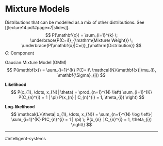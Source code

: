 # Mixture Models
Distributions that can be modelled as a mix of other distributions. See [[lecture14.pdf#page=7|slides]].
$$
P(\mathbf{x}) = \sum_{i=1}^{k} \;
\underbrace{P(C=i)}_{\mathrm{Mixture\ Weight}} \;
\underbrace{P(\mathbf{x}|C=i)}_{\mathrm{Distribution}}
$$
$C$: Component

Gausian Mixture Model (GMM)
$$
P(\mathbf{x}) = \sum_{i=1}^{k} P(C=i)\ \mathcal{N}(\mathbf{x}|\mu_{i}, \mathbf{\Sigma}_{i})
$$

**Likelihood**
$$
P(x_{1}, \dots, x_{N}| \theta) = \prod_{n=1}^{N} \left(
\sum_{i=1}^{K} P(C_{n}^{i} = 1 | \pi) P(x_{n} | C_{n}^{i} = 1, \theta_{i})
\right)
$$

**Log-likelihood**
$$
\mathcal{L}(\theta| x_{1}, \dots, x_{N}) = \sum_{n=1}^{N} \log \left\{
\sum_{i=1}^{K} P(C_{n}^{i} = 1 | \pi) \; P(x_{n} | C_{n}^{i} = 1, \theta_{i})
\right\}
$$


---
#intelligent-systems